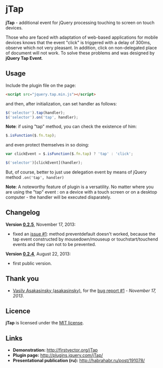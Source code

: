 jTap
=============

**jTap** - additional event for jQuery processing touching to screen on touch devices.

Those who are faced with adaptation of web-based applications for mobile devices knows that the event "click"
is triggered with a delay of 300ms, observe which not very pleasant. In addition, click on non-delegated place of
document will not work. To solve these problems and was designed by **jQuery Tap Event**.

Usage
-------

Include the plugin file on the page:
```html
<script src="jquery.tap.min.js"></script>
```
and then, after initialization, can set handler as follows:
```javascript
$('selector').tap(handler);
$('selector').on('tap', handler);
```

**Note**: if using "tap" method, you can check the existence of him:
```javascript
$.isFunction($.fn.tap);
```
and even protect themselves in so doing:
```javascript
var clickEvent = $.isFunction($.fn.tap) ? 'tap' : 'click';

$('selector')[clickEvent](handler);
```
But, of course, better to just use delegation event by means of jQuery method `.on('tap', handler)`

**Note**: A noteworthy feature of plugin is a versatility. No matter where you are using the "tap" event :
on a device with a touch screen or on a desktop computer - the handler will be executed disparately.

Changelog
-------
**Version [0.2.5](https://github.com/BR0kEN-/jTap/tree/v0.2.5)**, November 17, 2013:
- fixed an [issue #1](https://github.com/BR0kEN-/jTap/issues/1): method preventdefault doesn't worked,
because the tap event constructed by mousedown/mouseup or touchstart/touchend events and they can not to be prevented.

**Version [0.2.4](https://github.com/BR0kEN-/jTap/tree/v0.2.4)**, August 22, 2013:
- first public version.

Thank you
-------
- [Vasily Asakasinsky (asakasinsky)](https://github.com/asakasinsky), for the [bug report #1](https://github.com/BR0kEN-/simpleTooltip/issues/1) - *November 17, 2013*.

Licence
-------
**jTap** is licensed under the [MIT license](http://opensource.org/licenses/mit-license.html).

Links
-------
- **Demonstration:** http://firstvector.org/jTap
- **Plugin page:** http://plugins.jquery.com/jTap/
- **Presentational publication (ru):** http://habrahabr.ru/post/191078/